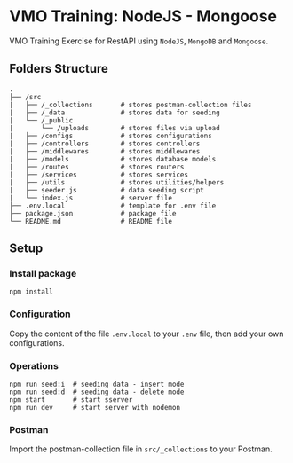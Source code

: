 # **VMO Training**: NodeJS - Mongoose
VMO Training Exercise for RestAPI using `NodeJS`, `MongoDB` and `Mongoose`.

## Folders Structure
```
.
├── /src
|   ├── /_collections       # stores postman-collection files
|   ├── /_data              # stores data for seeding
|   └── /_public
|       └── /uploads        # stores files via upload
|   ├── /configs            # stores configurations
|   ├── /controllers        # stores controllers
|   ├── /middlewares        # stores middlewares
|   ├── /models             # stores database models
|   ├── /routes             # stores routers
|   ├── /services           # stores services
|   ├── /utils              # stores utilities/helpers
|   ├── seeder.js           # data seeding script
|   └── index.js            # server file
├── .env.local              # template for .env file
├── package.json            # package file
└── README.md               # README file
```


## Setup
### Install package
```shell
npm install
```

### Configuration
Copy the content of the file `.env.local` to your `.env` file, then add your own configurations.

### Operations
```shell
npm run seed:i  # seeding data - insert mode
npm run seed:d  # seeding data - delete mode
npm start       # start sserver
npm run dev     # start server with nodemon
```

### Postman
Import the postman-collection file in `src/_collections` to your Postman.